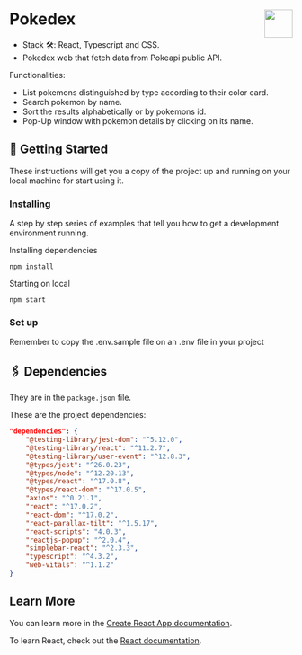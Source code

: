 # Pokedex <img src="https://www.nebrija.com/lp/2019/inc/common/assets/img/logo_nebrija.png" height="50px" align="right" />

* Stack 🛠: React, Typescript and CSS.
* Pokedex web that fetch data from Pokeapi public API.

Functionalities: 
* List pokemons distinguished by type according to their color card.
* Search pokemon by name.
* Sort the results alphabetically or by pokemons id.
* Pop-Up window with pokemon details by clicking on its name.



## 🚩 Getting Started

These instructions will get you a copy of the project up and running on your local machine for start using it.

### Installing

A step by step series of examples that tell you how to get a development environment running.

Installing dependencies

```
npm install
```

Starting on local

```
npm start
```

### Set up

Remember to copy the .env.sample file on an .env file in your project


## 🖇 Dependencies

They are in the `package.json` file.

These are the project dependencies:

```json
"dependencies": {
    "@testing-library/jest-dom": "^5.12.0",
    "@testing-library/react": "^11.2.7",
    "@testing-library/user-event": "^12.8.3",
    "@types/jest": "^26.0.23",
    "@types/node": "^12.20.13",
    "@types/react": "^17.0.8",
    "@types/react-dom": "^17.0.5",
    "axios": "^0.21.1",
    "react": "^17.0.2",
    "react-dom": "^17.0.2",
    "react-parallax-tilt": "^1.5.17",
    "react-scripts": "4.0.3",
    "reactjs-popup": "^2.0.4",
    "simplebar-react": "^2.3.3",
    "typescript": "^4.3.2",
    "web-vitals": "^1.1.2"
}
```


## Learn More

You can learn more in the [Create React App documentation](https://facebook.github.io/create-react-app/docs/getting-started).

To learn React, check out the [React documentation](https://reactjs.org/).
